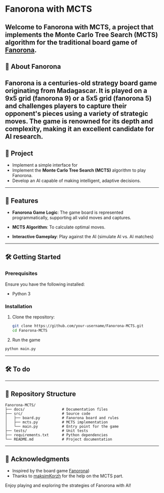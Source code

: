 # Fanorona with MCTS

Welcome to **Fanorona with MCTS**, a project that implements the Monte Carlo Tree Search (MCTS) algorithm for the traditional board game of [Fanorona](https://en.wikipedia.org/wiki/Fanorona).
---

## 📖 About Fanorona
Fanorona is a centuries-old strategy board game originating from Madagascar. It is played on a 9x5 grid (fanorona 9) or a 5x5 grid (fanorona 5)  and challenges players to capture their opponent's pieces using a variety of strategic moves. The game is renowned for its depth and complexity, making it an excellent candidate for AI research.
---
## 🎯 Project
- Implement a simple interface for 
- Implement the **Monte Carlo Tree Search (MCTS)** algorithm to play Fanorona.
- Develop an AI capable of making intelligent, adaptive decisions.

---

## 🚀 Features
- **Fanorona Game Logic**: The game board is represented programmatically, supporting all valid moves and captures.
- **MCTS Algorithm**: To calculate optimal moves.

- **Interactive Gameplay**: Play against the AI (simulate AI vs. AI matches)

---

## 🛠️ Getting Started

### Prerequisites
Ensure you have the following installed:
- Python 3

### Installation
1. Clone the repository:
   ```bash
   git clone https://github.com/your-username/Fanorona-MCTS.git
   cd Fanorona-MCTS
   ```
2. Run the game
```bash
python main.py
```

---

## 🛠️ To do

---

## 📂 Repository Structure
```
Fanorona-MCTS/
├── docs/                 # Documentation files
├── src/                  # Source code
│   ├── board.py          # Fanorona board and rules
│   ├── mcts.py           # MCTS implementation
│   └── main.py           # Entry point for the game
├── tests/                # Unit tests
├── requirements.txt      # Python dependencies
└── README.md             # Project documentation
```

---

## 🌟 Acknowledgments
- Inspired by the board game [Fanorona](https://en.wikipedia.org/wiki/Fanorona))  
- Thanks to [maksimKorzh](https://github.com/maksimKorzh/) for the help on the MCTS part.

Enjoy playing and exploring the strategies of Fanorona with AI!


